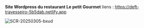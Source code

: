 **Site Wordpress du restaurant Le petit Gourmet**
liens : https://deft-travesseiro-5b5dab.netlify.app




![SCR-20250305-bxud](https://github.com/user-attachments/assets/00c4799d-3ea8-4bfc-9c2d-35fa924acfe7)


